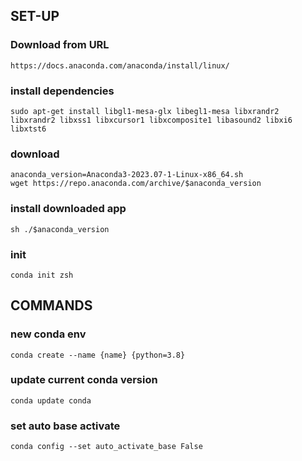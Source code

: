 ## SET-UP
### Download from URL
    https://docs.anaconda.com/anaconda/install/linux/
### install dependencies
    sudo apt-get install libgl1-mesa-glx libegl1-mesa libxrandr2 libxrandr2 libxss1 libxcursor1 libxcomposite1 libasound2 libxi6 libxtst6   
### download
    anaconda_version=Anaconda3-2023.07-1-Linux-x86_64.sh
    wget https://repo.anaconda.com/archive/$anaconda_version
### install downloaded app
    sh ./$anaconda_version
### init
    conda init zsh

## COMMANDS
### new conda env
    conda create --name {name} {python=3.8}
### update current conda version
    conda update conda
    
### set auto base activate
    conda config --set auto_activate_base False
